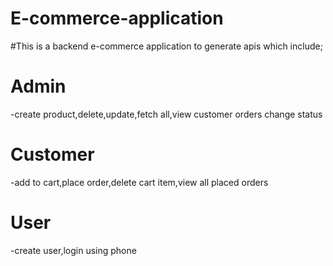 ﻿# E-commerce-application
 #This is a backend e-commerce application to generate apis which include;
 # Admin
 -create product,delete,update,fetch all,view customer orders change status
 # Customer
 -add to cart,place order,delete cart item,view all placed orders
 # User
 -create user,login using phone
